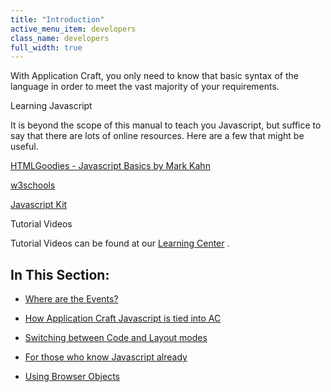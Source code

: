 ```yaml
---
title: "Introduction"
active_menu_item: developers
class_name: developers
full_width: true
---
```



With Application Craft, you only need to know that basic syntax of the language in order to meet the vast majority of your requirements.

Learning Javascript

It is beyond the scope of this manual to teach you Javascript, but suffice to say that there are lots of online resources. Here are a few that might be useful.

[HTMLGoodies - Javascript Basics by Mark Kahn](http://www.htmlgoodies.com/primers/jsp/)

[w3schools](http://www.w3schools.com/web/web_javascript.asp)

[Javascript Kit](http://www.javascriptkit.com)

Tutorial Videos

Tutorial Videos can be found at our [Learning Center](http://www.applicationcraft.com/learning-center#Coding) .

## In This Section:

 - [Where are the Events?](where-are-the-events-.htm)

 - [How Application Craft Javascript is tied into AC](how-swirl-javascript-is-tied-i.htm)

 - [Switching between Code and Layout modes](switching-between-code-and-lay.htm)

 - [For those who know Javascript already](for-those-who-know-javascript-.htm)

 - [Using Browser Objects](using-borwser-objects.htm)

